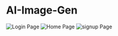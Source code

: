 # AI-Image-Gen
![Login Page](Loginpage.jpeg)
![Home Page](homePage.jpeg)
![signup Page](Signuppage.jpeg)
